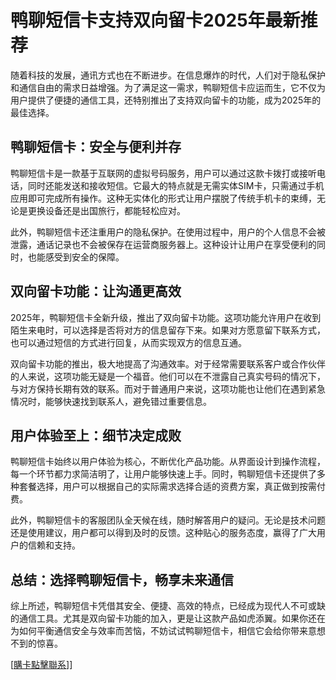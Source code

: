 # 鸭聊短信卡支持双向留卡2025年最新推荐

随着科技的发展，通讯方式也在不断进步。在信息爆炸的时代，人们对于隐私保护和通信自由的需求日益增强。为了满足这一需求，鸭聊短信卡应运而生，它不仅为用户提供了便捷的通信工具，还特别推出了支持双向留卡的功能，成为2025年的最佳选择。

## 鸭聊短信卡：安全与便利并存

鸭聊短信卡是一款基于互联网的虚拟号码服务，用户可以通过这款卡拨打或接听电话，同时还能发送和接收短信。它最大的特点就是无需实体SIM卡，只需通过手机应用即可完成所有操作。这种无实体化的形式让用户摆脱了传统手机卡的束缚，无论是更换设备还是出国旅行，都能轻松应对。

此外，鸭聊短信卡还注重用户的隐私保护。在使用过程中，用户的个人信息不会被泄露，通话记录也不会被保存在运营商服务器上。这种设计让用户在享受便利的同时，也能感受到安全的保障。

## 双向留卡功能：让沟通更高效

2025年，鸭聊短信卡全新升级，推出了双向留卡功能。这项功能允许用户在收到陌生来电时，可以选择是否将对方的信息留存下来。如果对方愿意留下联系方式，也可以通过短信的方式进行回复，从而实现双方的信息互通。

双向留卡功能的推出，极大地提高了沟通效率。对于经常需要联系客户或合作伙伴的人来说，这项功能无疑是一个福音。他们可以在不泄露自己真实号码的情况下，与对方保持长期有效的联系。而对于普通用户来说，这项功能也让他们在遇到紧急情况时，能够快速找到联系人，避免错过重要信息。

## 用户体验至上：细节决定成败

鸭聊短信卡始终以用户体验为核心，不断优化产品功能。从界面设计到操作流程，每一个环节都力求简洁明了，让用户能够快速上手。同时，鸭聊短信卡还提供了多种套餐选择，用户可以根据自己的实际需求选择合适的资费方案，真正做到按需付费。

此外，鸭聊短信卡的客服团队全天候在线，随时解答用户的疑问。无论是技术问题还是使用建议，用户都可以得到及时的反馈。这种贴心的服务态度，赢得了广大用户的信赖和支持。

## 总结：选择鸭聊短信卡，畅享未来通信

综上所述，鸭聊短信卡凭借其安全、便捷、高效的特点，已经成为现代人不可或缺的通信工具。尤其是双向留卡功能的加入，更是让这款产品如虎添翼。如果你还在为如何平衡通信安全与效率而苦恼，不妨试试鸭聊短信卡，相信它会给你带来意想不到的惊喜。

[[購卡點擊聯系](https://t.me/s/SXDXQF)]]